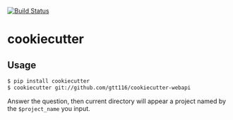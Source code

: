 [![Build Status](https://travis-ci.org/gtt116/cookiecutter-webapi.svg?branch=master)](https://travis-ci.org/gtt116/cookiecutter-webapi)

# cookiecutter

## Usage

```bash
$ pip install cookiecutter
$ cookiecutter git://github.com/gtt116/cookiecutter-webapi
```

Answer the question, then current directory will appear a project named by the
`$project_name` you input.
